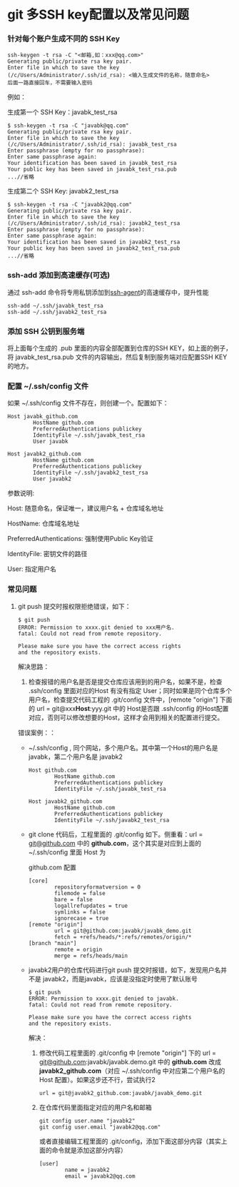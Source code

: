 # git 多SSH key配置以及常见问题

### 针对每个账户生成不同的 SSH Key

```
ssh-keygen -t rsa -C "<邮箱,如：xxx@qq.com>"
Generating public/private rsa key pair.
Enter file in which to save the key (/c/Users/Administrator/.ssh/id_rsa): <输入生成文件的名称，随意命名>
后面一路直接回车，不需要输入密码
```

例如：

生成第一个 SSH Key：javabk_test_rsa

```shell
$ ssh-keygen -t rsa -C "javabk@qq.com"
Generating public/private rsa key pair.
Enter file in which to save the key (/c/Users/Administrator/.ssh/id_rsa): javabk_test_rsa
Enter passphrase (empty for no passphrase):
Enter same passphrase again:
Your identification has been saved in javabk_test_rsa
Your public key has been saved in javabk_test_rsa.pub
...//省略
```

生成第二个 SSH Key: javabk2_test_rsa

```shell
$ ssh-keygen -t rsa -C "javabk2@qq.com"
Generating public/private rsa key pair.
Enter file in which to save the key (/c/Users/Administrator/.ssh/id_rsa): javabk2_test_rsa
Enter passphrase (empty for no passphrase):
Enter same passphrase again:
Your identification has been saved in javabk2_test_rsa
Your public key has been saved in javabk2_test_rsa.pub
...//省略
```

### ssh-add 添加到高速缓存(可选)

通过 ssh-add 命令将专用私钥添加到[ssh-agent](https://www.jianshu.com/p/3e20853abc9b)的高速缓存中，提升性能

```
ssh-add ~/.ssh/javabk_test_rsa
ssh-add ~/.ssh/javabk2_test_rsa
```



### 添加 SSH 公钥到服务端

将上面每个生成的 .pub 里面的内容全部配置到仓库的SSH KEY，如上面的例子，将 javabk_test_rsa.pub 文件的内容输出，然后复制到服务端对应配置SSH KEY的地方。



### 配置 ~/.ssh/config 文件

如果 ~/.ssh/config 文件不存在，则创建一个。配置如下：

```
Host javabk_github.com
        HostName github.com
        PreferredAuthentications publickey
        IdentityFile ~/.ssh/javabk_test_rsa
        User javabk

Host javabk2_github.com
        HostName github.com
        PreferredAuthentications publickey
        IdentityFile ~/.ssh/javabk2_test_rsa
        User javabk2

```

参数说明: 

Host: 随意命名，保证唯一，建议用户名 + 仓库域名地址

HostName: 仓库域名地址

PreferredAuthentications: 强制使用Public Key验证

IdentityFile: 密钥文件的路径

User: 指定用户名



### 常见问题

1. git push 提交时报权限拒绝错误，如下：

   ```shell
   $ git push
   ERROR: Permission to xxxx.git denied to xxx用户名.
   fatal: Could not read from remote repository.
   
   Please make sure you have the correct access rights
   and the repository exists.
   ```

   解决思路：

   1. 检查报错的用户名是否是提交仓库应该用到的用户名，如果不是，检查 .ssh/config 里面对应的Host 有没有指定 User；同时如果是同个仓库多个用户名，检查提交代码工程的 .git/config 文件中，[remote "origin"] 下面的 url = git@xxx**Host**:yyy.git 中的 Host是否跟 .ssh/config 的Host配置对应，否则可以修改想要的Host，这样才会用到相关的配置进行提交。 

   错误案例：：

   + ~/.ssh/config , 同个网站，多个用户名。其中第一个Host的用户名是javabk，第二个用户名是 javabk2

     ```
     Host github.com
             HostName github.com
             PreferredAuthentications publickey
             IdentityFile ~/.ssh/javabk_test_rsa
     
     Host javabk2_github.com
             HostName github.com
             PreferredAuthentications publickey
             IdentityFile ~/.ssh/javabk2_test_rsa
     ```

   + git clone 代码后，工程里面的 .git/config 如下。侧重看：url = git@github.com 中的 **github.com**，这个其实是对应到上面的 ~/.ssh/config 里面 Host 为

     github.com 配置

     ```
     [core]
             repositoryformatversion = 0
             filemode = false
             bare = false
             logallrefupdates = true
             symlinks = false
             ignorecase = true
     [remote "origin"]
             url = git@github.com:javabk/javabk_demo.git
             fetch = +refs/heads/*:refs/remotes/origin/*
     [branch "main"]
             remote = origin
             merge = refs/heads/main
     
     ```

   + javabk2用户的仓库代码进行git push 提交时报错，如下，发现用户名并不是 javabk2，而是javabk，应该是没指定时使用了默认账号

     ```
     $ git push
     ERROR: Permission to xxxx.git denied to javabk.
     fatal: Could not read from remote repository.
     
     Please make sure you have the correct access rights
     and the repository exists.
     ```

     解决：

     1. 修改代码工程里面的 .git/config 中 [remote "origin"] 下的 url = git@github.com:javabk/javabk.demo.git 中的 **github.com** 改成 **javabk2_github.com**（对应 ~/.ssh/config 中对应第二个用户名的Host 配置）。如果这步还不行，尝试执行2

        ```
        url = git@javabk2_github.com:javabk/javabk_demo.git
        ```

     2. 在仓库代码里面指定对应的用户名和邮箱

        ```
        git config user.name "javabk2"
        git config user.email "javabk2@qq.com"
        ```

        或者直接编辑工程里面的 .git/config，添加下面这部分内容（其实上面的命令就是添加这部分内容）

        ```
        [user]
                name = javabk2
                email = javabk2@qq.com
        ```